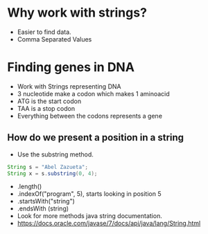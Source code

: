 # Why work with strings?

- Easier to find data.
- Comma Separated Values

# Finding genes in DNA

- Work with Strings representing DNA
- 3 nucleotide make a codon which makes 1 aminoacid
- ATG is the start codon
- TAA is a stop codon
- Everything between the codons represents a gene

## How do we present a position in a string

- Use the substring method.

```JAVA
String s = "Abel Zazueta";
String x = s.substring(0, 4);
```

- .length()
- .indexOf("program", 5), starts looking in position 5
- .startsWith("string")
- .endsWith (string)
- Look for more methods java string documentation.
- https://docs.oracle.com/javase/7/docs/api/java/lang/String.html

